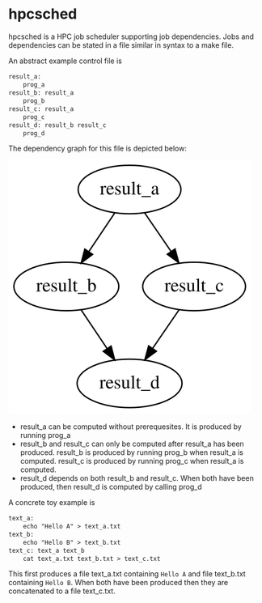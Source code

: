 # hpcsched
hpcsched is a HPC job scheduler supporting job dependencies. Jobs and
dependencies can be stated in a file similar in syntax to a make file.

An abstract example control file is

```
result_a:
	prog_a
result_b: result_a
	prog_b
result_c: result_a
	prog_c
result_d: result_b result_c
	prog_d
```

The dependency graph for this file is depicted below:

![Image of dependency graph](https://raw.githubusercontent.com/gt1/hpcsched/master/doc/depgraph.svg?sanitize=true)

- result_a can be computed without prerequesites. It is produced by running prog_a
- result_b and result_c can only be computed after result_a has been produced. result_b is produced by running prog_b when result_a is computed. result_c is produced by running prog_c when result_a is computed.
- result_d depends on both result_b and result_c. When both have been produced, then result_d is computed by calling prog_d

A concrete toy example is

```
text_a:
	echo "Hello A" > text_a.txt
text_b:
	echo "Hello B" > text_b.txt
text_c: text_a text_b
	cat text_a.txt text_b.txt > text_c.txt
```

This first produces a file text_a.txt containing `Hello A` and file text_b.txt
containing `Hello B`. When both have been produced then they are
concatenated to a file text_c.txt.
